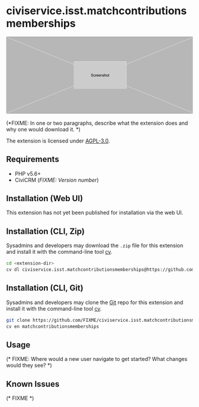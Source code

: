 # civiservice.isst.matchcontributionsmemberships

![Screenshot](/images/screenshot.png)

(*FIXME: In one or two paragraphs, describe what the extension does and why one would download it. *)

The extension is licensed under [AGPL-3.0](LICENSE.txt).

## Requirements

* PHP v5.6+
* CiviCRM (*FIXME: Version number*)

## Installation (Web UI)

This extension has not yet been published for installation via the web UI.

## Installation (CLI, Zip)

Sysadmins and developers may download the `.zip` file for this extension and
install it with the command-line tool [cv](https://github.com/civicrm/cv).

```bash
cd <extension-dir>
cv dl civiservice.isst.matchcontributionsmemberships@https://github.com/FIXME/civiservice.isst.matchcontributionsmemberships/archive/master.zip
```

## Installation (CLI, Git)

Sysadmins and developers may clone the [Git](https://en.wikipedia.org/wiki/Git) repo for this extension and
install it with the command-line tool [cv](https://github.com/civicrm/cv).

```bash
git clone https://github.com/FIXME/civiservice.isst.matchcontributionsmemberships.git
cv en matchcontributionsmemberships
```

## Usage

(* FIXME: Where would a new user navigate to get started? What changes would they see? *)

## Known Issues

(* FIXME *)
